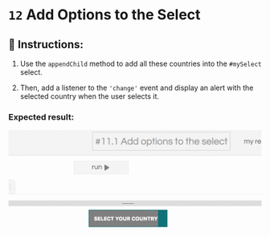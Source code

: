 # `12` Add Options to the Select

## 📝 Instructions:

1. Use the `appendChild` method to add all these countries into the `#mySelect` select. 

2. Then, add a listener to the `'change'` event and display an alert with the selected country when the user selects it.

### Expected result:

![image](../../.learn/assets/13-1.gif)